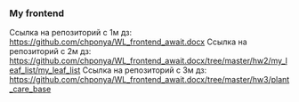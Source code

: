 ### My frontend 
Ссылка на репозиторий с 1м дз: https://github.com/chponya/WL_frontend_await.docx
Ссылка на репозиторий с 2м дз: https://github.com/chponya/WL_frontend_await.docx/tree/master/hw2/my_leaf_list/my_leaf_list
Ссылка на репозиторий с 3м дз: https://github.com/chponya/WL_frontend_await.docx/tree/master/hw3/plant_care_base
